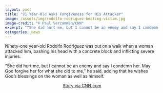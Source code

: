 ```yaml
---
layout: post
title: "91 Year-Old Asks Forgiveness for His Attacker"
image: /assets/img/rodolfo-rodriguez-beating-victim.jpg
image-credit: "© Paul Vercammen/CNN"
excerpt: "“She did hurt me, but I cannot be an enemy and say I condemn her.”"
categories: News
---
```

<p>Ninety-one year-old Rodolfo Rodriguez was out on a walk when a woman attacked him, bashing his head with a concrete block and inflicting severe injuries.</p>

<p>“She did hurt me, but I cannot be an enemy and say I condemn her. May God forgive her for what she did to me,” he said, adding that he wishes God’s blessings on the woman as well as himself.</p> 

<p align="center"><a href="https://www.cnn.com/2018/07/12/us/mexican-man-beaten-forgiveness/index.html" target="_blank" > Story via CNN.com </a>
